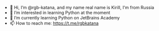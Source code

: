 - 👋 Hi, I’m @rgb-katana, and my name real name is Kirill, I'm from Russia
- 👀 I’m interested in learning Python at the moment
- 🌱 I’m currently learning Python on JetBrains Academy
- 📫 How to reach me: https://t.me/rgbkatana

<!---
rgb-katana/rgb-katana is a ✨ special ✨ repository because its `README.md` (this file) appears on your GitHub profile.
You can click the Preview link to take a look at your changes.
--->
